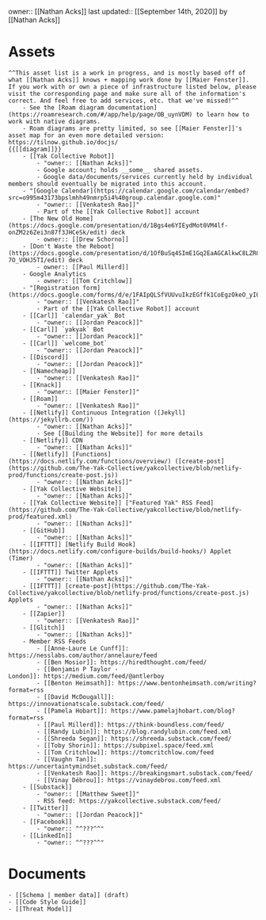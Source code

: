 owner:: [[Nathan Acks]]
last updated:: [[September 14th, 2020]] by [[Nathan Acks]]
# Assets
    ^^This asset list is a work in progress, and is mostly based off of what [[Nathan Acks]] knows + mapping work done by [[Maier Fenster]]. If you work with or own a piece of infrastructure listed below, please visit the corresponding page and make sure all of the information's correct. And feel free to add services, etc. that we've missed!^^
        - See the [Roam diagram documentation](https://roamresearch.com/#/app/help/page/OB_uynVDM) to learn how to work with native diagrams.
        - Roam diagrams are pretty limited, so see [[Maier Fenster]]'s asset map for an even more detailed version: https://tilnow.github.io/docjs/
    {{[[diagram]]}}
        - [[Yak Collective Robot]]
            - "owner:: [[Nathan Acks]]"
            - Google account; holds __some__ shared assets.
            - Google data/documents/services currently held by individual members should eventually be migrated into this account.
        - "[Google Calendar](https://calendar.google.com/calendar/embed?src=o995m43173bpslmhh49nmrp5i4%40group.calendar.google.com)"
            - "owner:: [[Venkatesh Rao]]"
            - Part of the [[Yak Collective Robot]] account
        - [The New Old Home](https://docs.google.com/presentation/d/1Bgs4e6YIEydMot0VM4lf-onZM2z6Zei3n87f3JHCeSk/edit) deck
            - owner:: [[Drew Schorno]]
        - [Don't Waste the Reboot](https://docs.google.com/presentation/d/1OfBuSq4SImE1Gq2EaAGCAlkwC8LZRCWx-7O_VOHJ5TI/edit) deck
            - owner:: [[Paul Millerd]]
        - Google Analytics
            - owner:: [[Tom Critchlow]]
        - "[Registration form](https://docs.google.com/forms/d/e/1FAIpQLSfVUUvuIkzEGffk1CoEgzOkeO_yI05Nuw6zU3H1TNLmiQOf7g/viewform)"
            - "owner:: [[Venkatesh Rao]]"
            - Part of the [[Yak Collective Robot]] account
        - [[Carl]] `calendar_yak` Bot
            - "owner:: [[Jordan Peacock]]"
        - [[Carl]] `yakyak` Bot
            - "owner:: [[Jordan Peacock]]"
        - [[Carl]] `welcome_bot`
            - "owner:: [[Jordan Peacock]]"
        - [[Discord]]
            - "owner:: [[Jordan Peacock]]"
        - [[Namecheap]]
            - "owner:: [[Venkatesh Rao]]"
        - [[Knack]]
            - "owner:: [[Maier Fenster]]"
        - [[Roam]]
            - "owner:: [[Venkatesh Rao]]"
        - [[Netlify]] Continuous Integration ([Jekyll](https://jekyllrb.com/))
            - "owner:: [[Nathan Acks]]"
            - See [[Building the Website]] for more details
        - [[Netlify]] CDN
            - "owner:: [[Nathan Acks]]"
        - [[Netlify]] [Functions](https://docs.netlify.com/functions/overview/) ([create-post](https://github.com/The-Yak-Collective/yakcollective/blob/netlify-prod/functions/create-post.js))
            - "owner:: [[Nathan Acks]]"
        - [[Yak Collective Website]]
            - "owner:: [[Nathan Acks]]"
        - [[Yak Collective Website]] ["Featured Yak" RSS Feed](https://github.com/The-Yak-Collective/yakcollective/blob/netlify-prod/featured.xml)
            - "owner:: [[Nathan Acks]]"
        - [[GitHub]]
            - "owner:: [[Nathan Acks]]"
        - [[IFTTT]] [Netlify Build Hook](https://docs.netlify.com/configure-builds/build-hooks/) Applet (Timer)
            - "owner:: [[Nathan Acks]]"
        - [[IFTTT]] Twitter Applets
            - "owner:: [[Nathan Acks]]"
        - [[IFTTT]] [create-post](https://github.com/The-Yak-Collective/yakcollective/blob/netlify-prod/functions/create-post.js) Applets
            - "owner:: [[Nathan Acks]]"
        - [[Zapier]]
            - "owner:: [[Venkatesh Rao]]"
        - [[Glitch]]
            - "owner:: [[Nathan Acks]]"
        - Member RSS Feeds
            - [[Anne-Laure Le Cunff]]: https://nesslabs.com/author/annelaure/feed
            - [[Ben Mosior]]: https://hiredthought.com/feed/
            - [[Benjamin P Taylor - London]]: https://medium.com/feed/@antlerboy
            - [[Benton Heimsath]]: https://www.bentonheimsath.com/writing?format=rss
            - [[David McDougall]]: https://innovationatscale.substack.com/feed/
            - [[Pamela Hobart]]: https://www.pamelajhobart.com/blog?format=rss
            - [[Paul Millerd]]: https://think-boundless.com/feed/
            - [[Randy Lubin]]: https://blog.randylubin.com/feed.xml
            - [[Shreeda Segan]]: https://shreeda.substack.com/feed/
            - [[Toby Shorin]]: https://subpixel.space/feed.xml
            - [[Tom Critchlow]]: https://tomcritchlow.com/feed
            - [[Vaughn Tan]]: https://uncertaintymindset.substack.com/feed/
            - [[Venkatesh Rao]]: https://breakingsmart.substack.com/feed/
            - [[Vinay Débrou]]: https://vinaydebrou.com/feed.xml
        - [[Substack]]
            - "owner:: [[Matthew Sweet]]"
            - RSS feed: https://yakcollective.substack.com/feed/
        - [[Twitter]]
            - "owner:: [[Jordan Peacock]]"
        - [[Facebook]]
            - "owner:: ^^???^^"
        - [[LinkedIn]]
            - "owner:: ^^???^^"
# Documents
    - [[Schema | member data]] (draft)
    - [[Code Style Guide]]
    - [[Threat Model]]
